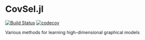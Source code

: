 # CovSel.jl

[![Build Status](https://travis-ci.org/mlakolar/CovSel.jl.svg?branch=master)](https://travis-ci.org/mlakolar/CovSel.jl) [![codecov](https://codecov.io/gh/mlakolar/CovSel.jl/branch/master/graph/badge.svg)](https://codecov.io/gh/mlakolar/CovSel.jl)

Various methods for learning high-dimensional graphical models

